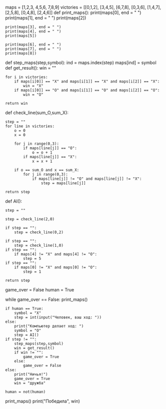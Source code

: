 maps = [1,2,3,
        4,5,6,
        7,8,9]
victories = [[0,1,2],
             [3,4,5],
             [6,7,8],
             [0,3,6],
             [1,4,7],
             [2,5,8],
             [0,4,8],
             [2,4,6]]
def print_maps():
    print(maps[0], end = " ")
    print(maps[1], end = " ")
    print(maps[2])
 
    print(maps[3], end = " ")
    print(maps[4], end = " ")
    print(maps[5])
 
    print(maps[6], end = " ")
    print(maps[7], end = " ")
    print(maps[8])
def step_maps(step,symbol):
    ind = maps.index(step)
    maps[ind] = symbol
def get_result():
    win = ""
 
    for i in victories:
        if maps[i[0]] == "X" and maps[i[1]] == "X" and maps[i[2]] == "X":
            win = "X"
        if maps[i[0]] == "O" and maps[i[1]] == "O" and maps[i[2]] == "O":
            win = "O"   
             
    return win
def check_line(sum_O,sum_X):
 
    step = ""
    for line in victories:
        o = 0
        x = 0
 
        for j in range(0,3):
            if maps[line[j]] == "O":
                o = o + 1
            if maps[line[j]] == "X":
                x = x + 1
 
        if o == sum_O and x == sum_X:
            for j in range(0,3):
                if maps[line[j]] != "O" and maps[line[j]] != "X":
                    step = maps[line[j]]
                 
    return step
def AI():        
 
    step = ""

    step = check_line(2,0) 

    if step == "":
        step = check_line(0,2)   
     
    if step == "":
        step = check_line(1,0)           
    if step == "": 
        if maps[4] != "X" and maps[4] != "O":
            step = 5           
    if step == "":
        if maps[0] != "X" and maps[0] != "O":
            step = 1           
   
    return step
game_over = False
human = True
 
while game_over == False:
    print_maps()

    if human == True:
        symbol = "X"
        step = int(input("Человек, ваш ход: "))
    else:
        print("Компьютер делает ход: ")
        symbol = "O"
        step = AI()
    if step != "":
        step_maps(step,symbol) 
        win = get_result()
        if win != "":
            game_over = True
        else:
            game_over = False
    else:
        print("Ничья!")
        game_over = True
        win = "дружба"
 
    human = not(human)        
print_maps()
print("Победила", win)   
